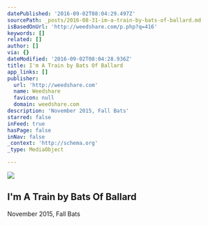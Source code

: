 ```yaml
---
datePublished: '2016-09-02T08:04:29.497Z'
sourcePath: _posts/2016-08-31-im-a-train-by-bats-of-ballard.md
isBasedOnUrl: 'http://weedshare.com/p.php?q=416'
keywords: []
related: []
author: []
via: {}
dateModified: '2016-09-02T08:04:28.936Z'
title: I'm A Train by Bats Of Ballard
app_links: []
publisher:
  url: 'http://weedshare.com'
  name: Weedshare
  favicon: null
  domain: weedshare.com
description: 'November 2015, Fall Bats'
starred: false
inFeed: true
hasPage: false
inNav: false
_context: 'http://schema.org'
_type: MediaObject

---
```

<article style=""><img src="https://imgflo.herokuapp.com/graph/2b2431f8e7ba7b0/5de8d9fc9f1c7b5fb2aac8775d1da076/noop.png?input=http%3A%2F%2Fweedshare.com%2Fuploads%2F5%2Fcover-imatrain-fallbats.png" /><h1>I'm A Train by Bats Of Ballard</h1><p>November 2015, Fall Bats</p></article>